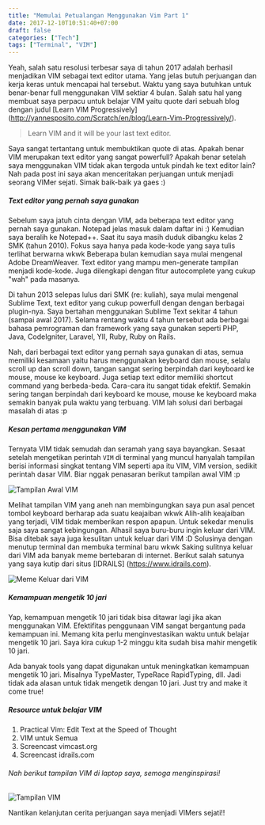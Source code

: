 ```yaml
---
title: "Memulai Petualangan Menggunakan Vim Part 1"
date: 2017-12-10T10:51:40+07:00
draft: false
categories: ["Tech"]
tags: ["Terminal", "VIM"]
---
```


Yeah, salah satu resolusi terbesar saya di tahun 2017 adalah berhasil menjadikan VIM sebagai text editor utama. Yang jelas butuh perjuangan dan kerja keras untuk mencapai hal tersebut. Waktu yang saya butuhkan untuk benar-benar full menggunakan VIM sektiar 4 bulan. Salah satu hal yang membuat saya perpacu untuk belajar VIM yaitu quote dari sebuah blog dengan judul [Learn VIM Progressively] (http://yannesposito.com/Scratch/en/blog/Learn-Vim-Progressively/).

> Learn VIM and it will be your last text editor.

Saya sangat tertantang untuk membuktikan quote di atas. Apakah benar VIM merupakan text editor yang sangat powerfull? Apakah benar setelah saya menggunakan VIM tidak akan tergoda untuk pindah ke text editor lain? Nah pada post ini saya akan menceritakan perjuangan untuk menjadi seorang VIMer sejati. Simak baik-baik ya gaes :)

##### Text editor yang pernah saya gunakan
Sebelum saya jatuh cinta dengan VIM, ada beberapa text editor yang pernah saya gunakan. Notepad jelas masuk dalam daftar ini :) Kemudian saya beralih ke Notepad++. Saat itu saya masih duduk dibangku kelas 2 SMK (tahun 2010). Fokus saya hanya pada kode-kode yang saya tulis terlihat berwarna wkwk Beberapa bulan kemudian saya mulai mengenal Adobe DreamWeaver. Text editor yang mampu men-generate tampilan menjadi kode-kode. Juga dilengkapi dengan fitur autocomplete yang cukup "wah" pada masanya.

Di tahun 2013 selepas lulus dari SMK (re: kuliah), saya mulai mengenal Sublime Text, text editor yang cukup powerfull dengan dengan berbagai plugin-nya. Saya bertahan menggunakan Sublime Text sekitar 4 tahun (sampai awal 2017). Selama rentang waktu 4 tahun tersebut ada berbagai bahasa pemrograman dan framework yang saya gunakan seperti PHP, Java, CodeIgniter, Laravel, YII, Ruby, Ruby on Rails.

Nah, dari berbagai text editor yang pernah saya gunakan di atas, semua memiliki kesamaan yaitu harus menggunakan keyboard dan mouse, selalu scroll up dan scroll down, tangan sangat sering berpindah dari keyboard ke mouse, mouse ke keyboard. Juga setiap text editor memiliki shortcut command yang berbeda-beda. Cara-cara itu sangat tidak efektif. Semakin sering tangan berpindah dari keyboard ke mouse, mouse ke keyboard maka semakin banyak pula waktu yang terbuang. VIM lah solusi dari berbagai masalah di atas :p

##### Kesan pertama menggunakan VIM
Ternyata VIM tidak semudah dan seramah yang saya bayangkan. Sesaat setelah mengetikan perintah `VIM` di terminal yang muncul hanyalah tampilan berisi informasi singkat tentang VIM seperti apa itu VIM, VIM version, sedikit perintah dasar VIM. Biar nggak penasaran berikut tampilan awal VIM :p

![Tampilan Awal VIM](/img/tampilan-awal-vim.png)

Melihat tampilan VIM yang aneh nan membingungkan saya pun asal pencet tombol keyboard berharap ada suatu keajaiban wkwk Alih-alih keajaiban yang terjadi, VIM tidak memberikan respon apapun. Untuk sekedar menulis saja saya sangat kebingungan. Alhasil saya buru-buru ingin keluar dari VIM. Bisa ditebak saya juga kesulitan untuk keluar dari VIM :D Solusinya dengan menutup terminal dan membuka terminal baru wkwk Saking sulitnya keluar dari VIM ada banyak meme bertebaran di internet. Berikut salah satunya yang saya kutip dari situs [IDRAILS] (https://www.idrails.com).

![Meme Keluar dari VIM](/img/idrails-keluar-dari-vim.jpg)


##### Kemampuan mengetik 10 jari
Yap, kemampuan mengetik 10 jari tidak bisa ditawar lagi jika akan menggunakan VIM. Efektifitas penggunaan VIM sangat bergantung pada kemampuan ini. Memang kita perlu menginvestasikan waktu untuk belajar mengetik 10 jari. Saya kira cukup 1-2 minggu kita sudah bisa mahir mengetik 10 jari.

Ada banyak tools yang dapat digunakan untuk meningkatkan kemampuan mengetik 10 jari. Misalnya TypeMaster, TypeRace RapidTyping, dll. Jadi tidak ada alasan untuk tidak mengetik dengan 10 jari. Just try and make it come true!

##### Resource untuk belajar VIM
1. Practical Vim: Edit Text at the Speed of Thought
2. VIM untuk Semua
3. Screencast vimcast.org
4. Screencast idrails.com

###### Nah berikut tampilan VIM di laptop saya, semoga menginspirasi!
![Tampilan VIM](/img/tampilan-vim-di-laptop-gobufallo.png)

Nantikan kelanjutan cerita perjuangan saya menjadi VIMers sejati!!

